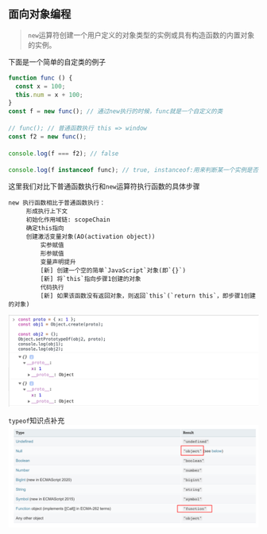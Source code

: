 ## 面向对象编程
> `new`运算符创建一个用户定义的对象类型的实例或具有构造函数的内置对象的实例。

下面是一个简单的自定类的例子
```javascript
function func () {
  const x = 100;
  this.num = x + 100;
}
const f = new func(); // 通过new执行的时候，func就是一个自定义的类

// func(); // 普通函数执行 this => window
const f2 = new func();

console.log(f === f2); // false

console.log(f instanceof func); // true, instanceof:用来判断某一个实例是否属于某个类
```

这里我们对比下普通函数执行和`new`运算符执行函数的具体步骤
```text
new 执行函数相比于普通函数执行：  
     形成执行上下文
     初始化作用域链: scopeChain
     确定this指向
     创建激活变量对象(AO(activation object))
         实参赋值
         形参赋值
         变量声明提升
         [新] 创建一个空的简单`JavaScript`对象(即`{}`)
         [新] 将`this`指向步骤1创建的对象
         代码执行
         [新] 如果该函数没有返回对象，则返回`this`(`return this`，即步骤1创建的对象)
```

![](https://raw.githubusercontent.com/wangkaiwd/drawing-bed/master/20200326004537.png)

`typeof`知识点补充
![](https://raw.githubusercontent.com/wangkaiwd/drawing-bed/master/20200326005346.png)
